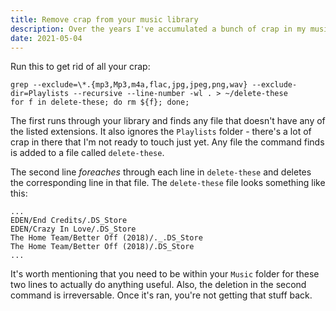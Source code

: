 ```yaml
---
title: Remove crap from your music library
description: Over the years I've accumulated a bunch of crap in my music library. Lots of `DS_Store` and `.dat` files, bouncing around for no particular reason. I found out that I can clean everything up with just a couple of commands! 
date: 2021-05-04
---
```


Run this to get rid of all your crap:

```shell
grep --exclude=\*.{mp3,Mp3,m4a,flac,jpg,jpeg,png,wav} --exclude-dir=Playlists --recursive --line-number -wl . > ~/delete-these
for f in delete-these; do rm ${f}; done;
```

The first runs through your library and finds any file that doesn't have any of the listed extensions. It also ignores the `Playlists` folder - there's a lot of crap in there that I'm not ready to touch just yet. Any file the command finds is added to a file called `delete-these`.

The second line _foreaches_ through each line in `delete-these` and deletes the corresponding line in that file. The `delete-these` file looks something like this:

```plaintest
...
EDEN/End Credits/.DS_Store
EDEN/Crazy In Love/.DS_Store
The Home Team/Better Off (2018)/._.DS_Store
The Home Team/Better Off (2018)/.DS_Store
...
```

It's worth mentioning that you need to be within your `Music` folder for these two lines to actually do anything useful. Also, the deletion in the second command is irreversable. Once it's ran, you're not getting that stuff back.


